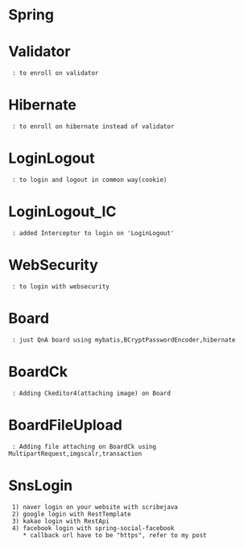 # Spring
       
  # Validator
     : to enroll on validator
  
  # Hibernate
     : to enroll on hibernate instead of validator
     
  # LoginLogout
     : to login and logout in common way(cookie)
  
  # LoginLogout_IC
     : added Interceptor to login on 'LoginLogout'
     
  # WebSecurity
     : to login with websecurity
  
  # Board
     : just QnA board using mybatis,BCryptPasswordEncoder,hibernate

  # BoardCk
     : Adding Ckeditor4(attaching image) on Board
     
  # BoardFileUpload
     : Adding file attaching on BoardCk using MultipartRequest,imgscalr,transaction
     
  # SnsLogin 
     1) naver login on your website with scribejava
     2) google login with RestTemplate
     3) kakao login with RestApi
     4) facebook login with spring-social-facebook
        * callback url have to be "https", refer to my post
